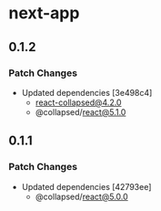 # next-app

## 0.1.2

### Patch Changes

- Updated dependencies [3e498c4]
  - react-collapsed@4.2.0
  - @collapsed/react@5.1.0

## 0.1.1

### Patch Changes

- Updated dependencies [42793ee]
  - @collapsed/react@5.0.0
